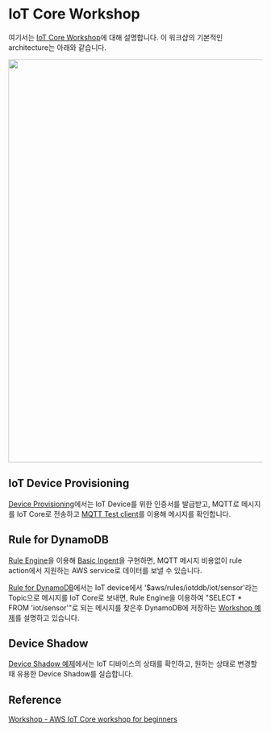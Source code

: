 # IoT Core Workshop

여기서는 [IoT Core Workshop](https://catalog.us-east-1.prod.workshops.aws/workshops/f87a7c7a-0af8-416a-80ee-7c25c5789307/ko-KR)에 대해 설명합니다. 이 워크샵의 기본적인 architecture는 아래와 같습니다.

<img src="https://user-images.githubusercontent.com/52392004/192094151-88a49f14-3c6a-42bd-ac79-3a74de0ef55d.png" width="800">

## IoT Device Provisioning

[Device Provisioning](https://github.com/kyopark2014/IoT-Core-Contents/blob/main/workshop/device-provisioning.md)에서는 IoT Device를 위한 인증서를 발급받고, MQTT로 메시지를 IoT Core로 전송하고 [MQTT Test client](https://ap-northeast-2.console.aws.amazon.com/iot/home?region=ap-northeast-2#/test)를 이용해 메시지를 확인합니다. 

## Rule for DynamoDB

[Rule Engine](https://github.com/kyopark2014/IoT-Core-Contents/blob/main/rule.md)을 이용해 [Basic Ingent](https://docs.aws.amazon.com/iot/latest/developerguide/iot-basic-ingest.html)을 구현하면, MQTT 메시지 비용없이 rule action에서 지원하는 AWS service로 데이터를 보낼 수 있습니다. 

[Rule for DynamoDB](https://github.com/kyopark2014/IoT-Core-Contents/blob/main/workshop/rule-for-dynamodb.md)에서는 IoT device에서 '$aws/rules/iotddb/iot/sensor'라는 Topic으로 메시지를 IoT Core로 보내면, Rule Engine을 이용하여 "SELECT * FROM 'iot/sensor'"로 되는 메시지를 찾은후 DynamoDB에 저장하는 [Workshop 예제](https://catalog.us-east-1.prod.workshops.aws/workshops/f87a7c7a-0af8-416a-80ee-7c25c5789307/ko-KR/3/2)를 설명하고 있습니다. 

## Device Shadow

[Device Shadow 예제](https://github.com/kyopark2014/IoT-Core-Contents/blob/main/device-shadow.md)에서는 IoT 디바이스의 상태를 확인하고, 원하는 상태로 변경할 때 유용한 Device Shadow를 실습합니다. 

## Reference

[Workshop - AWS IoT Core workshop for beginners](https://catalog.us-east-1.prod.workshops.aws/workshops/f87a7c7a-0af8-416a-80ee-7c25c5789307/ko-KR)
 
